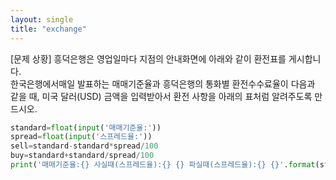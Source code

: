 ```yaml
---
layout: single
title: "exchange"
---
```


[문제 상황]
흥덕은행은 영업일마다 지점의 안내화면에 아래와 같이 환전표를 게시합니다.  
한국은행에서매일 발표하는 매매기준율과 흥덕은행의 통화별 환전수수료율이 다음과 같을 때, 미국 달러(USD) 금액을 입력받아서 환전 사항을 아래의 표처럼 알려주도록 만드시오.  

~~~python
standard=float(input('매매기준율:'))
spread=float(input('스프레드율:'))
sell=standard-standard*spread/100
buy=standard+standard/spread/100
print('매매기준율:{} 사실때(스프레드율):{} {} 파실때(스프레드율):{} {}'.format(standard,buy,spread,sell,spread))
~~~
